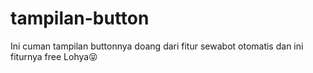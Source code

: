 # tampilan-button
Ini cuman tampilan buttonnya doang dari fitur sewabot otomatis dan ini fiturnya free Lohya😝
